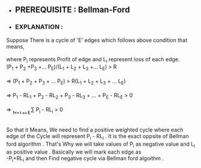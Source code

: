 - ## PREREQUISITE : Bellman-Ford 
- ### EXPLANATION :
 Suppose There is a cycle of 'E' edges which follows above condition that means, <br><br>
 where P<sub>i</sub> represents Profit of edge and L<sub>i</sub> represent loss of each edge. <br>
 (P<sub>1</sub> + P<sub>2</sub> +P<sub>3</sub> +... P<sub>E</sub>)/(L<sub>1</sub> + L<sub>2</sub> + L<sub>3</sub> +... L<sub>E</sub>) > R <br><br>
 => (P<sub>1</sub> + P<sub>2</sub> + P<sub>3</sub> + ... P<sub>E</sub>) > R(L<sub>1</sub> + L<sub>2</sub> + L<sub>3</sub> + ... L<sub>E</sub>) <br><br>
 =>  P<sub>1</sub> - RL<sub>1</sub> + P<sub>2</sub> - RL<sub>2</sub> +  P<sub>3</sub> -  RL<sub>3</sub> + ... +  P<sub>E</sub> -  RL<sub>E</sub> > 0 <br><br>
 => <sub><sub> **1<= i <= E** </sub></sub><span>&#8721;</span> P<sub>i</sub> - RL<sub>i</sub> > 0 <br><br>
 
 So that it Means, We need to find a positive weighted cycle where each edge of the Cycle will represent P<sub>i</sub> - RL<sub>i</sub> . It is the exact oppsite of Bellman ford 
 algorithm . That's Why we will take values of P<sub>i</sub> as negative value and L<sub>i</sub> as positive value . Basically we will mark each edge as <br>  -P<sub>i</sub>+RL<sub>i</sub>
 and then Find negative cycle via Bellman ford algoithm .
